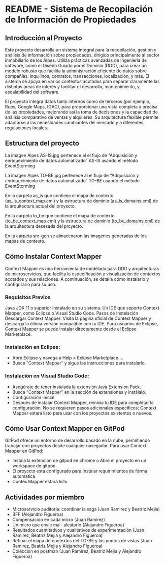 # README - Sistema de Recopilación de Información de Propiedades
## Introducción al Proyecto
Este proyecto desarrolla un sistema integral para la recopilación, gestión y análisis de información sobre propiedades, dirigido principalmente al sector inmobiliario de los Alpes. Utiliza prácticas avanzadas de ingeniería de software, como el Diseño Guiado por el Dominio (DDD), para crear un modelo robusto que facilita la administración eficiente de datos sobre compañías, inquilinos, contratos, transacciones, localización, y más. El sistema se apoya en varios contextos acotados para separar claramente las distintas áreas de interés y facilitar el desarrollo, mantenimiento, y escalabilidad del software.

El proyecto integra datos tanto internos como de terceros (por ejemplo, Rues, Google Maps, IGAC), para proporcionar una vista completa y precisa de las propiedades, mejorando así la toma de decisiones y la capacidad de análisis comparativo de ventas y alquileres. Su arquitectura flexible permite adaptarse a las necesidades cambiantes del mercado y a diferentes regulaciones locales.

## Estructura del proyecto
La imagen Alpes AS-IS.jpg pertenece al el flujo de “Adquisición y enriquecimiento de datos automatizado” AS-IS usando el método EventStorming

La imagen Alpes TO-BE.jpg pertenece al el flujo de “Adquisición y enriquecimiento de datos automatizado” TO-BE usando el método EventStorming

En la carpeta as_is que contiene el mapa de contexto (as_is_context_map.cml) y la estructura de dominio (as_is_domains.cml) de la arquitectura actual del proyecto.

En la carpeta to_be que contiene el mapa de contexto (to_be_context_map.cml) y la estructura de dominio (to_be_domains.cml) de la arquitectura desesada del proyecto.

En la carpeta src-gen se almacenaron las imagenes generadas de los mapas de contexto.



## Cómo Instalar Context Mapper
Context Mapper es una herramienta de modelado para DDD y arquitecturas de microservicios, que facilita la especificación y visualización de contextos acotados y sus relaciones. A continuación, se detalla cómo instalarlo y configurarlo para su uso:

### Requisitos Previos
Java JDK 11 o superior instalado en su sistema.
Un IDE que soporte Context Mapper, como Eclipse o Visual Studio Code.
Pasos de Instalación
Descargar Context Mapper: Visita la página oficial de Context Mapper y descarga la última versión compatible con tu IDE. Para usuarios de Eclipse, Context Mapper se puede instalar directamente desde el Eclipse Marketplace.

### Instalación en Eclipse:

* Abre Eclipse y navega a Help > Eclipse Marketplace....
* Busca "Context Mapper" y sigue las instrucciones para instalarlo.
### Instalación en Visual Studio Code:

* Asegúrate de tener instalada la extensión Java Extension Pack.
* Busca "Context Mapper" en la sección de extensiones y instálalo.
* Configuración Inicial
* Después de instalar Context Mapper, reinicia tu IDE para completar la configuración. No se requieren pasos adicionales específicos; Context Mapper estará listo para usar con los proyectos existentes o nuevos.

## Cómo Usar Context Mapper en GitPod
GitPod ofrece un entorno de desarrollo basado en la nube, permitiendo trabajar con proyectos desde cualquier navegador. Para usar Context Mapper en GitPod:

* Instala la extencion de gitpod en chrome o Abre el proyecto en un workspace de gitpod 
* El proyecto esta configurado para instalar requirimientos de forma automatica
* Contex Mapper estara listo

## Actividades por miembro
* Microservicio auditoria: coordinar la saga (Juan Ramirez y Beatriz Mejia)
* BFF (Alejandro Figueroa)
* Compensación en cada micro (Juan Ramirez)
* Un micro que envie mal- aleatorio (Alejandro Figueroa)
* Resultados cuantitativos y cualitativos de experimentación (Juan Ramirez, Beatriz Mejia y Alejandro Figueroa)
* Refinar el mapa de contextos del TO-BE y los puntos de vistas (Juan Ramirez, Beatriz Mejia y Alejandro Figueroa)
* Coleccion en postman (Juan Ramirez, Beatriz Mejia y Alejandro Figueroa)
